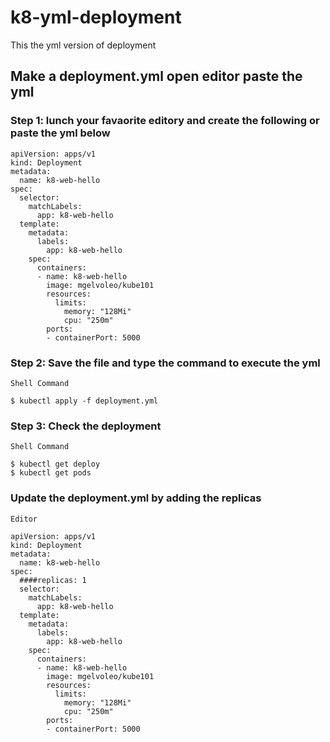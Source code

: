 # k8-yml-deployment
This the yml version of deployment 

## Make a deployment.yml open editor paste the yml

### Step 1: lunch your favaorite editory and create the following or paste the yml below
```
apiVersion: apps/v1
kind: Deployment
metadata:
  name: k8-web-hello
spec:
  selector:
    matchLabels:
      app: k8-web-hello
  template:
    metadata:
      labels:
        app: k8-web-hello
    spec:
      containers:
      - name: k8-web-hello
        image: mgelvoleo/kube101
        resources:
          limits:
            memory: "128Mi"
            cpu: "250m"
        ports:
        - containerPort: 5000

```

### Step 2: Save the file and type the command to execute the yml

```
Shell Command

$ kubectl apply -f deployment.yml
```

### Step 3: Check the deployment

```
Shell Command

$ kubectl get deploy
$ kubectl get pods
```

### Update the deployment.yml by adding the replicas

```
Editor

apiVersion: apps/v1
kind: Deployment
metadata:
  name: k8-web-hello
spec:
  ####replicas: 1
  selector:
    matchLabels:
      app: k8-web-hello
  template:
    metadata:
      labels:
        app: k8-web-hello
    spec:
      containers:
      - name: k8-web-hello
        image: mgelvoleo/kube101
        resources:
          limits:
            memory: "128Mi"
            cpu: "250m"
        ports:
        - containerPort: 5000

```
